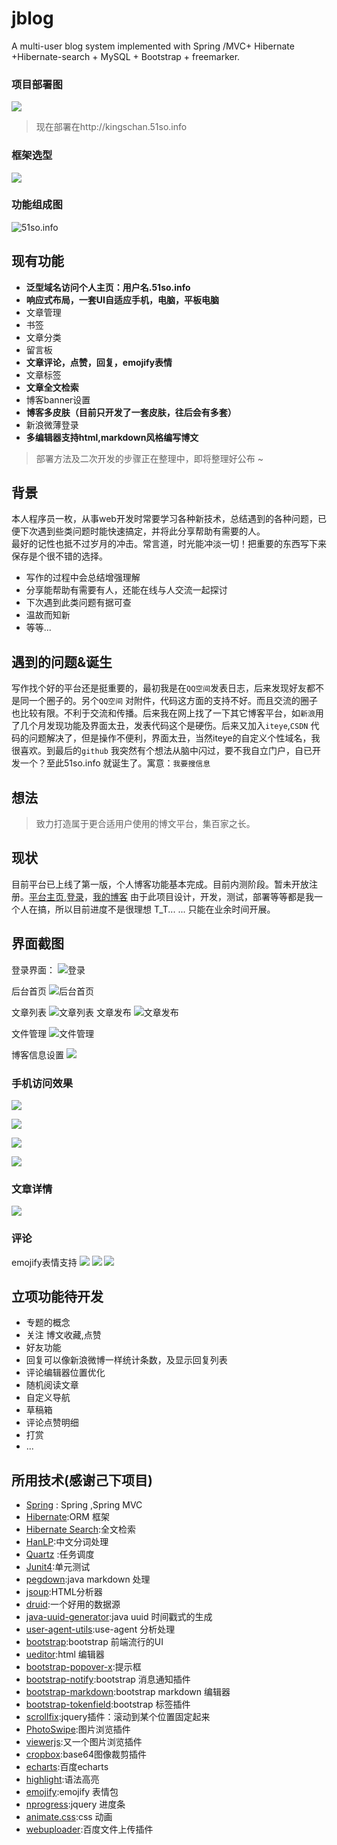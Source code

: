 # jblog
A multi-user blog system implemented with Spring /MVC+ Hibernate +Hibernate-search + MySQL + Bootstrap + freemarker.

### 项目部署图
![](https://kingschan1204.github.io/jblog/git-res/deploy.png)

> 现在部署在http://kingschan.51so.info

### 框架选型
![](https://kingschan1204.github.io/jblog/git-res/framework.png)
### 功能组成图
![51so.info](https://kingschan1204.github.io/jblog/git-res/blog.png )

## 现有功能
- **泛型域名访问个人主页：用户名.51so.info**
- **响应式布局，一套UI自适应手机，电脑，平板电脑**
- 文章管理
- 书签
- 文章分类
- 留言板
- **文章评论，点赞，回复，emojify表情**
- 文章标签
- **文章全文检索**
- 博客banner设置
- **博客多皮肤（目前只开发了一套皮肤，往后会有多套）**
- 新浪微薄登录
- **多编辑器支持html,markdown风格编写博文**

> 部署方法及二次开发的步骤正在整理中，即将整理好公布 ~ 

## 背景
本人程序员一枚，从事web开发时常要学习各种新技术，总结遇到的各种问题，已便下次遇到些类问题时能快速搞定，并将此分享帮助有需要的人。<br>最好的记性也抵不过岁月的冲击。常言道，时光能冲淡一切！把重要的东西写下来保存是个很不错的选择。
- 写作的过程中会总结增强理解
- 分享能帮助有需要有人，还能在线与人交流一起探讨
- 下次遇到此类问题有据可查
- 温故而知新
- 等等...

## 遇到的问题&诞生
写作找个好的平台还是挺重要的，最初我是在`QQ空间`发表日志，后来发现好友都不是同一个圈子的。另个`QQ空间` 对附件，代码这方面的支持不好。而且交流的圈子也比较有限。不利于交流和传播。后来我在网上找了一下其它博客平台，如`新浪`用了几个月发现功能及界面太丑，发表代码这个是硬伤。后来又加入`iteye`,`CSDN` 代码的问题解决了，但是操作不便利，界面太丑，当然iteye的自定义个性域名，我很喜欢。到最后的`github` 我突然有个想法从脑中闪过，要不我自立门户，自已开发一个？至此51so.info 就诞生了。寓意：`我要搜信息`

## 想法
> 致力打造属于更合适用户使用的博文平台，集百家之长。

## 现状
目前平台已上线了第一版，个人博客功能基本完成。目前内测阶段。暂未开放注册。[平台主页](http://51so.info),[登录](http://51so.info/pub/login.do)，[我的博客](http://kingschan.51so.info)
由于此项目设计，开发，测试，部署等等都是我一个人在搞，所以目前进度不是很理想 T_T... ... 只能在业余时间开展。

## 界面截图
登录界面：
![登录](https://kingschan1204.github.io/jblog/git-res/login.png )

后台首页
![后台首页](https://kingschan1204.github.io/jblog/git-res/admin_home.png )

文章列表
![文章列表](https://kingschan1204.github.io/jblog/git-res/admin_article_list.png )
文章发布
![文章发布](https://kingschan1204.github.io/jblog/git-res/admin_article_edit.png )

文件管理
![文件管理](https://kingschan1204.github.io/jblog/git-res/admin_res_list.png )

博客信息设置
![](https://kingschan1204.github.io/jblog/git-res/admin_site_info.png )

### 手机访问效果

![](https://kingschan1204.github.io/jblog/git-res/mobile-article-info.PNG )

![](https://kingschan1204.github.io/jblog/git-res/mobile-home.PNG )

![](https://kingschan1204.github.io/jblog/git-res/mobile-list.PNG )

![](https://kingschan1204.github.io/jblog/git-res/mobile.PNG )

### 文章详情

![](https://kingschan1204.github.io/jblog/git-res/font-article-info.png )

### 评论
emojify表情支持
![](https://kingschan1204.github.io/jblog/git-res/facebox.png )
![](https://kingschan1204.github.io/jblog/git-res/article-info-comment1.png )
![](https://kingschan1204.github.io/jblog/git-res/article-info-comment.png )


## 立项功能待开发
- 专题的概念
- 关注 博文收藏,点赞
- 好友功能
- 回复可以像新浪微博一样统计条数，及显示回复列表
- 评论编辑器位置优化
- 随机阅读文章
- 自定义导航
- 草稿箱
- 评论点赞明细
- 打赏
- ...

## 所用技术(感谢己下项目)
- [Spring](https://spring.io/projects ) : Spring ,Spring MVC 
- [Hibernate](https://github.com/hibernate/hibernate-orm ):ORM 框架
- [Hibernate Search](https://github.com/hibernate/hibernate-search ):全文检索
- [HanLP](https://github.com/hankcs/HanLP ):中文分词处理
- [Quartz](https://github.com/quartz-scheduler/quartz) :任务调度
- [Junit4](https://github.com/junit-team/junit4 ):单元测试
- [pegdown](https://github.com/sirthias/pegdown ):java markdown 处理
- [jsoup](https://github.com/jhy/jsoup ):HTML分析器
- [druid](https://github.com/alibaba/druid ):一个好用的数据源
- [java-uuid-generator](https://github.com/cowtowncoder/java-uuid-generator ):java uuid 时间戳式的生成
- [user-agent-utils](https://github.com/HaraldWalker/user-agent-utils ):use-agent 分析处理
- [bootstrap](https://github.com/twbs/bootstrap ):bootstrap 前端流行的UI
- [ueditor](https://github.com/fex-team/ueditor ):html 编辑器
- [bootstrap-popover-x](https://github.com/kartik-v/bootstrap-popover-x ):提示框
- [bootstrap-notify](https://github.com/mouse0270/bootstrap-notify ):bootstrap 消息通知插件
- [bootstrap-markdown](https://github.com/toopay/bootstrap-markdown ):bootstrap markdown 编辑器
- [bootstrap-tokenfield](https://github.com/sliptree/bootstrap-tokenfield ):bootstrap 标签插件
- [scrollfix](https://github.com/kujian/scrollfix):jquery插件：滚动到某个位置固定起来
- [PhotoSwipe](https://github.com/dimsemenov/PhotoSwipe ):图片浏览插件
- [viewerjs](https://github.com/fengyuanchen/viewerjs ):又一个图片浏览插件
- [cropbox](https://github.com/hongkhanh/cropbox ):base64图像裁剪插件
- [echarts](https://github.com/ecomfe/echarts ):百度echarts
- [highlight](https://github.com/isagalaev/highlight.js ):语法高亮
- [emojify](https://github.com/Ranks/emojify.js):emojify 表情包
- [nprogress](https://github.com/rstacruz/nprogress ):jquery 进度条 
- [animate.css](https://github.com/daneden/animate.css ):css 动画
- [webuploader](https://github.com/fex-team/webuploader ):百度文件上传插件